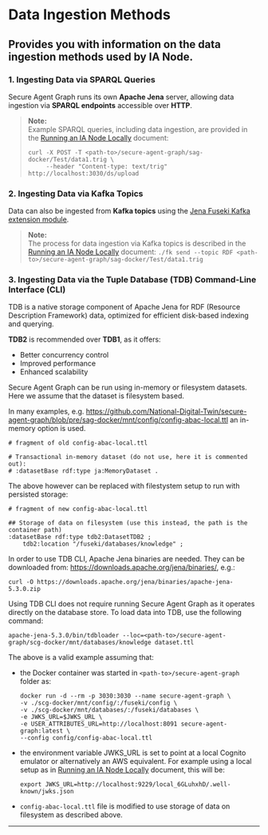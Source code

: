 # Data Ingestion Methods
## Provides you with information on the data ingestion methods used by IA Node.

### 1. Ingesting Data via SPARQL Queries

Secure Agent Graph runs its own **Apache Jena** server, allowing data ingestion via **SPARQL endpoints** accessible over **HTTP**.  

> **Note:**  
> Example SPARQL queries, including data ingestion, are provided in the [Running an IA Node Locally](../Deployment/DeploymentLocal.md) document:
> ```
> curl -X POST -T <path-to>/secure-agent-graph/sag-docker/Test/data1.trig \
>      --header "Content-type: text/trig" http://localhost:3030/ds/upload
>```

### 2. Ingesting Data via Kafka Topics

Data can also be ingested from **Kafka topics** using the [Jena Fuseki Kafka extension module](https://github.com/National-Digital-Twin/jena-fuseki-kafka).  

> **Note:**  
The process for data ingestion via Kafka topics is described in the [Running an IA Node Locally](../Deployment/DeploymentLocal.md) document:
``
> ./fk send --topic RDF <path-to>/secure-agent-graph/sag-docker/Test/data1.trig
``

### 3. Ingesting Data via the Tuple Database (TDB) Command-Line Interface (CLI)

TDB is a native storage component of Apache Jena for RDF (Resource Description Framework) data, optimized for efficient disk-based indexing and querying.  

**TDB2** is recommended over **TDB1**, as it offers:  
- Better concurrency control
- Improved performance
- Enhanced scalability

Secure Agent Graph can be run using in-memory or filesystem datasets. Here we assume that the dataset is filesystem based.

In many examples, e.g. https://github.com/National-Digital-Twin/secure-agent-graph/blob/pre/sag-docker/mnt/config/config-abac-local.ttl an in-memory option is used.

```
# fragment of old config-abac-local.ttl

# Transactional in-memory dataset (do not use, here it is commented out):
# :datasetBase rdf:type ja:MemoryDataset .
```

The above however  can be replaced with filestystem setup to run with persisted storage:
```
# fragment of new config-abac-local.ttl

## Storage of data on filesystem (use this instead, the path is the container path)
:datasetBase rdf:type tdb2:DatasetTDB2 ;
    tdb2:location "/fuseki/databases/knowledge" ;
```

In order to use TDB CLI, Apache Jena binaries are needed. They can be downloaded from: https://downloads.apache.org/jena/binaries/, e.g.:
```
curl -O https://downloads.apache.org/jena/binaries/apache-jena-5.3.0.zip 
```

Using TDB CLI does not require running Secure Agent Graph as it operates directly on the database store. To load data into TDB, use the following command:

```
apache-jena-5.3.0/bin/tdbloader --loc=<path-to>/secure-agent-graph/scg-docker/mnt/databases/knowledge dataset.ttl
```  

The above is a valid example assuming that: 
* the Docker container was started in `<path-to>/secure-agent-graph` folder as:
    ```
    docker run -d --rm -p 3030:3030 --name secure-agent-graph \
    -v ./scg-docker/mnt/config/:/fuseki/config \
    -v ./scg-docker/mnt/databases/:/fuseki/databases \
    -e JWKS_URL=$JWKS_URL \
    -e USER_ATTRIBUTES_URL=http://localhost:8091 secure-agent-graph:latest \
    --config config/config-abac-local.ttl 
    ```
* the environment variable JWKS_URL is set to point at a local Cognito emulator or alternatively an AWS equivalent. For example using a local setup as in [Running an IA Node Locally](../Deployment/DeploymentLocal.md) document, this will be:
    ```
    export JWKS_URL=http://localhost:9229/local_6GLuhxhD/.well-known/jwks.json
    ```
* `config-abac-local.ttl` file is modified to use storage of data on filesystem as described above.
---

